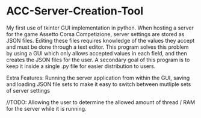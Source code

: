 # ACC-Server-Creation-Tool

My first use of tkinter GUI implementation in python. When hosting a server for the game Assetto Corsa Competizione, server settings are stored as JSON files. Editing these files requires knowledge of the values they accept and must be done through a text editor. This program solves this problem by using a GUI which only allows accepted values in each field, and then creates the JSON files for the user. A secondary goal of this program is to keep it inside a single .py file for easier distribution to users.

Extra Features: Running the server application from within the GUI, saving and loading JSON file sets to make it easy to switch between mutliple sets of server settings

//TODO: Allowing the user to determine the allowed amount of thread / RAM for the server while it is running.
